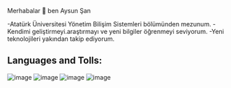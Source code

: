 Merhabalar  👋 ben Aysun Şan

-Atatürk Üniversitesi Yönetim Bilişim Sistemleri bölümünden mezunum.
-Kendimi geliştirmeyi.araştırmayı ve yeni bilgiler öğrenmeyi seviyorum.
-Yeni teknolojileri yakından takip ediyorum.

 ## Languages and Tolls:
 

![image](https://github.com/user-attachments/assets/cd2a909d-af11-41cc-af53-0d0ad066a644)  ![image](https://github.com/user-attachments/assets/cadcbe19-631e-4abc-84c2-4d45ff61318f)  ![image](https://github.com/user-attachments/assets/4d348f54-c7dd-4c6a-9771-13dd0f8a11e5)  ![image](https://github.com/user-attachments/assets/77a69e0a-2011-405c-b01d-4eb3a5e0bed0)













